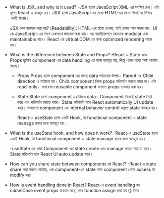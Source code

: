 
* What is JSX, and why is it used?
  -JSX হলো JavaScript XML এর সংক্ষিপ্ত রূপ। এটা মূলত React এ ব্যবহৃত হয়। JSX হলো JavaScript এর মধ্যে HTML-এর মতো সিনট্যাক্স লিখার একটি উপায়।

  JSX কেন ব্যবহার করা হয়?
   (Readability): HTML-এর মতো দেখায়, তাই কোড পড়া সহজ হয়।
   UI কে JavaScript-এর সাথে একসাথে ম্যানেজ করা যায়।
   বড় অ্যাপ্লিকেশনে কোডকে modular এবং maintainable রাখে।
   React এর virtual DOM এর জন্য optimized rendering সহজ হয়। 

* What is the difference between State and Props?
   -React এ State এবং Props দুটোই component এর data handling এর জন্য ব্যবহৃত হয়, কিন্তু এদের মধ্যে স্পষ্ট পার্থক্য আছে।
      
    - Props
      Props হলো component এর কাছে data পাঠানোর উপায়।
      Parent → Child direction এ পাঠানো হয়।
      Child component নিজে props পরিবর্তন করতে পারে না। এটা read-only।
      সাধারণত reusable component বানাতে props ব্যবহার করা হয়।

    - State
        State হলো component এর নিজস্ব data।
        Component নিজেই state তৈরি করে এবং পরিবর্তন করতে পারে।
        State পরিবর্তন হলে React automatically UI update করে।
        সাধারণত component এর internal behavior control করতে state ব্যবহার হয়।


        React-এ useState হলো একটি Hook, যা functional component এ state manage করার জন্য ব্যবহৃত হয়।

* What is the useState hook, and how does it work?
   -React-এ useState হলো একটি Hook, যা functional component এ state manage করার জন্য ব্যবহৃত হয়।
     
     -useState এর কাজ
      Component-এর state create এবং manage করতে সাহায্য করে।
      State পরিবর্তন হলে React UI auto update করে।

* How can you share state between components in React?
   -React এ state share করা বলতে বোঝায়, এক component-এর state অন্য component থেকে access বা modify করা।

* How is event handling done in React?
   React-এ event handling হয় camelCase event props ব্যবহার করে, আর function assign করা হয় {} দিয়ে।